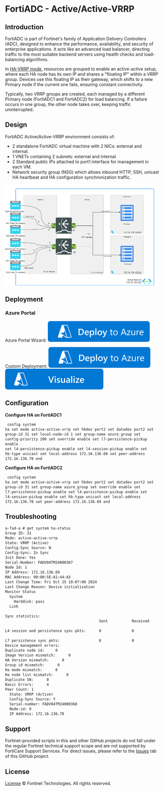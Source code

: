 # FortiADC - Active/Active-VRRP

## Introduction

FortiADC is part of Fortinet's family of Application Delivery Controllers (ADC), designed to enhance the performance, availability, and security of enterprise applications.
It acts like an advanced load balancer, directing traffic to the most suitable backend servers using health checks and load-balancing algorithms.

In [HA-VRRP mode](https://docs.fortinet.com/document/fortiadc/7.4.0/ha-deployment-guide/261403/ha-modes), resources are grouped to enable an active-active setup, where each HA node has its own IP and shares a "floating IP" within a VRRP group. Devices use this floating IP as their gateway, which shifts to a new Primary node if the current one fails, ensuring constant connectivity.

Typically, two VRRP groups are created, each managed by a different Primary node (FortiADC1 and FortiADC2) for load balancing. If a failure occurs in one group, the other node takes over, keeping traffic uninterrupted.

## Design

FortiADC Active/Active-VRRP environment consists of:

- 2 standalone FortiADC virtual machine with 2 NICs: external and internal.
- 1 VNETs containing 2 subnets: external and internal.
- 2 Standard public IPs attached to port1 interface for management in each VM.
- Network security group (NSG) which allows inbound HTTP, SSH, unicast HA heartbeat and HA configuration synchronization traffic.

![FortiADC-VRRP-A-A azure design](images/fad-vrrp-a-a.png)

## Deployment

### Azure Portal

Azure Portal Wizard:
[![Azure Portal Wizard](https://raw.githubusercontent.com/Azure/azure-quickstart-templates/master/1-CONTRIBUTION-GUIDE/images/deploytoazure.svg?sanitize=true)](https://portal.azure.com/#create/Microsoft.Template/uri/https%3A%2F%2Fraw.githubusercontent.com%2F40net-cloud%2Ffortinet-azure-solutions%2Fmain%2FFortiWeb%2FActive-Active%2FmainTemplate.json/createUIDefinitionUri/https%3A%2F%2Fraw.githubusercontent.com%2F40net-cloud%2Ffortinet-azure-solutions%2Fmain%2FFortiWeb%2FActive-Active%2FcreateUiDefinition.json)

Custom Deployment:
[![Deploy To Azure](https://raw.githubusercontent.com/Azure/azure-quickstart-templates/master/1-CONTRIBUTION-GUIDE/images/deploytoazure.svg?sanitize=true)](https://portal.azure.com/#create/Microsoft.Template/uri/https%3A%2F%2Fraw.githubusercontent.com%2F40net-cloud%2Ffortinet-azure-solutions%2Fmain%2FFortiWeb%2FActive-Active%2FmainTemplate.json)
[![Visualize](https://raw.githubusercontent.com/Azure/azure-quickstart-templates/master/1-CONTRIBUTION-GUIDE/images/visualizebutton.svg?sanitize=true)](http://armviz.io/#/?load=https%3A%2F%2Fraw.githubusercontent.com%2F40net-cloud%2Ffortinet-azure-solutions$2Fmain%2FFortiWeb%2FActive-Active%2FmainTemplate.json)

## Configuration

**Configure HA on FortiADC1**
<code><pre>
config system ha
set mode active-active-vrrp
set hbdev port2
set datadev port2
set group-id 31
set local-node-id 1
set group-name azure_group
set config-priority 200
set override enable
set l7-persistence-pickup enable
set l4-persistence-pickup enable
set l4-session-pickup enable
set hb-type unicast
set local-address 172.16.136.69
set peer-address 172.16.136.70
end
</code></pre>

**Configure HA on FortiADC2**
<code><pre>
config system ha
set mode active-active-vrrp
set hbdev port2
set datadev port2
set group-id 31
set group-name azure_group
set override enable
set l7-persistence-pickup enable
set l4-persistence-pickup enable
set l4-session-pickup enable
set hb-type unicast
set local-address 172.16.136.70
set peer-address 172.16.136.69
end
</code></pre>


## Troubleshooting

```
a-fad-a # get system ha-status 
Group ID: 31
Mode: active-active-vrrp
State: VRRP (Active)
Config-Sync Source: N
Config-Sync: In Sync
Init Done: Yes
Serial-Number: FADV04TM24000367
Node Id: 1
IP Address: 172.16.136.69
MAC Address: 00:00:5E:A1:44:A3
Last Change Time: Fri Oct 25 10:07:00 2024
Last Change Reason: Device initialization
Monitor Status
  System
    Harddisk: pass
  Link

Sync statistics:
                                           Sent           Received

L4 session and persistence sync pkts:      0              0

L7 persistence sync pkts:                  0              0
Device management errors:
Duplicate node id:     0
Image Version mismatch:      0
HA Version mismatch:      0
Group id mismatch:      0
Ha mode mismatch:      0
Ha node list mismatch:      0
Duplicate SN:      0
Basic Errors:      4
Peer Count: 1
  State: VRRP (Active)
  Config-Sync Source: Y
  Serial-number: FADV04TM24000368
  Node-id: 0
  IP Address: 172.16.136.70
```

## Support

Fortinet-provided scripts in this and other GitHub projects do not fall under the regular Fortinet technical support scope and are not supported by FortiCare Support Services.
For direct issues, please refer to the [Issues](https://github.com/40net-cloud/fortinet-azure-solutions/issues) tab of this GitHub project.

## License

[License](/../../blob/main/LICENSE) © Fortinet Technologies. All rights reserved.

